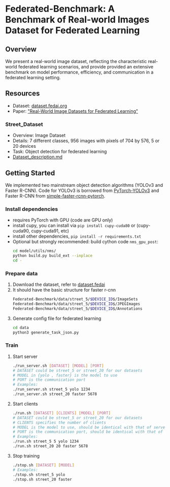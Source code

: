 # Federated-Benchmark: A Benchmark of Real-world Images Dataset for Federated Learning

## Overview
We present a real-world image dataset, reflecting the characteristic real-world federated learning scenarios, and provide provided an extensive benchmark on model performance, efficiency, and communication in a federated learning setting.

## Resources
* Dataset: [dataset.fedai.org](https://dataset.fedai.org)
* Paper: ["Real-World Image Datasets for Federated Learning"]()

### Street_Dataset
* Overview: Image Dataset
* Details: 7 different classes, 956 images with pixels of 704 by 576, 5 or 20 devices
* Task: Object detection for federated learning
* [Dataset_description.md](https://github.com/jiahuanluo/Federated-Benchmark/blob/master/Dataset_description.md)

## Getting Started
We implemented two mainstream object detection algorithms (YOLOv3 and Faster R-CNN). Code for YOLOv3 is borrowed from  [PyTorch-YOLOv3](https://github.com/eriklindernoren/PyTorch-YOLOv3.git) and Faster R-CNN from [simple-faster-rcnn-pytorch](https://github.com/chenyuntc/simple-faster-rcnn-pytorch.git).
### Install dependencies
* requires PyTorch with GPU (code are GPU only)
* install cupy, you can install via `pip install cupy-cuda80` or (cupy-cuda90, cupy-cuda91, etc)
* install other dependencies, `pip install -r requirements.txt`
* Optional but strongly recommended: build cython code `nms_gpu_post`:
    ```bash
    cd model/utils/nms/
    python build.py build_ext --inplace
    cd -
    ```
### Prepare data
1. Download the dataset, refer to [dataset.fedai](https://dataset.fedai.org/)
2. It should have the basic structure for faster r-cnn
    ```bash
    Federated-Benchmark/data/street_5/$DEVICE_ID$/ImageSets
    Federated-Benchmark/data/street_5/$DEVICE_ID$/JPEGImages
    Federated-Benchmark/data/street_5/$DEVICE_ID$/Annotations
    ```
4. Generate config file for federated learning
    ```bash
    cd data
    python3 generate_task_json.py
    ```
### Train
1. Start server
    ```bash
    ./run_server.sh [DATASET] [MODEL] [PORT]
    # DATASET could be street_5 or street_20 for our datasets
    # MODEL in {yolo , faster} is the model to use
    # PORT is the communication port
    # Examples:
    ./run_server.sh street_5 yolo 1234
    ./run_server.sh street_20 faster 5678
    ```
2. Start clients
    ```bash
    ./run.sh [DATASET] [CLIENTS] [MODEL] [PORT]
    # DATASET could be street_5 or street_20 for our datasets
    # CLIENTS specifies the number of clients 
    # MODEL is the model to use, should be identical with that of server
    # PORT is the communication port, should be identical with that of server
    # Examples:
    ./run.sh street_5 5 yolo 1234
    ./run.sh street_20 20 faster 5678
    ```
3. Stop training
    ```bash
    ./stop.sh [DATASET] [MODEL]
    # Examples: 
    ./stop.sh street_5 yolo
    ./stop.sh street_20 faster
    ```
